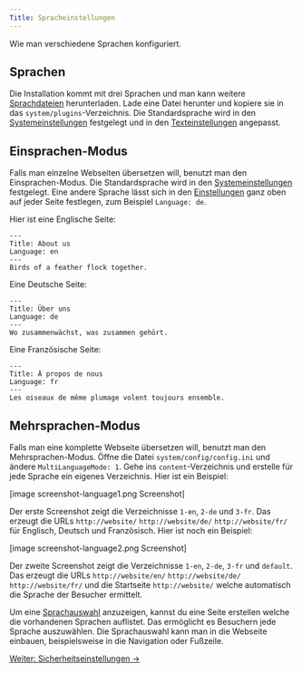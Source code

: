 ```yaml
---
Title: Spracheinstellungen
---
```

Wie man verschiedene Sprachen konfiguriert.

## Sprachen

Die Installation kommt mit drei Sprachen und man kann weitere [Sprachdateien](https://github.com/datenstrom/yellow-plugins/tree/master/language) herunterladen. Lade eine Datei herunter und kopiere sie in das `system/plugins`-Verzeichnis. Die Standardsprache wird in den [Systemeinstellungen](adjusting-system#systemeinstellungen) festgelegt und  in den [Texteinstellungen](adjusting-system#texteinstellungen) angepasst.

## Einsprachen-Modus

Falls man einzelne Webseiten übersetzen will, benutzt man den Einsprachen-Modus. Die Standardsprache wird in den [Systemeinstellungen](adjusting-system#systemeinstellungen) festgelegt. Eine andere Sprache lässt sich in den [Einstellungen](markdown-cheat-sheet#einstellungen) ganz oben auf jeder Seite festlegen, zum Beispiel `Language: de`. 

Hier ist eine Englische Seite:

```
---
Title: About us
Language: en
---
Birds of a feather flock together.
```

Eine Deutsche Seite:

```
---
Title: Über uns
Language: de
---
Wo zusammenwächst, was zusammen gehört.
```

Eine Französische Seite:

```
---
Title: À propos de nous
Language: fr
---
Les oiseaux de même plumage volent toujours ensemble.
```

## Mehrsprachen-Modus

Falls man eine komplette Webseite übersetzen will, benutzt man den Mehrsprachen-Modus. Öffne die Datei `system/config/config.ini` und ändere `MultiLanguageMode: 1`. Gehe ins `content`-Verzeichnis und erstelle für jede Sprache ein eigenes Verzeichnis. Hier ist ein Beispiel:

[image screenshot-language1.png Screenshot]

Der erste Screenshot zeigt die Verzeichnisse `1-en`, `2-de` und `3-fr`. Das erzeugt die URLs `http://website/` `http://website/de/` `http://website/fr/` für Englisch, Deutsch und Französisch. Hier ist noch ein Beispiel:

[image screenshot-language2.png Screenshot]

Der zweite Screenshot zeigt die Verzeichnisse `1-en`, `2-de`, `3-fr` und `default`. Das erzeugt die URLs `http://website/en/` `http://website/de/` `http://website/fr/` und die Startseite `http://website/` welche automatisch die Sprache der Besucher ermittelt. 

Um eine [Sprachauswahl](/language/) anzuzeigen, kannst du eine Seite erstellen welche die vorhandenen Sprachen auflistet. Das ermöglicht es Besuchern jede Sprache auszuwählen. Die Sprachauswahl kann man in die Webseite einbauen, beispielsweise in die Navigation oder Fußzeile.

[Weiter: Sicherheitseinstellungen →](security-configuration)